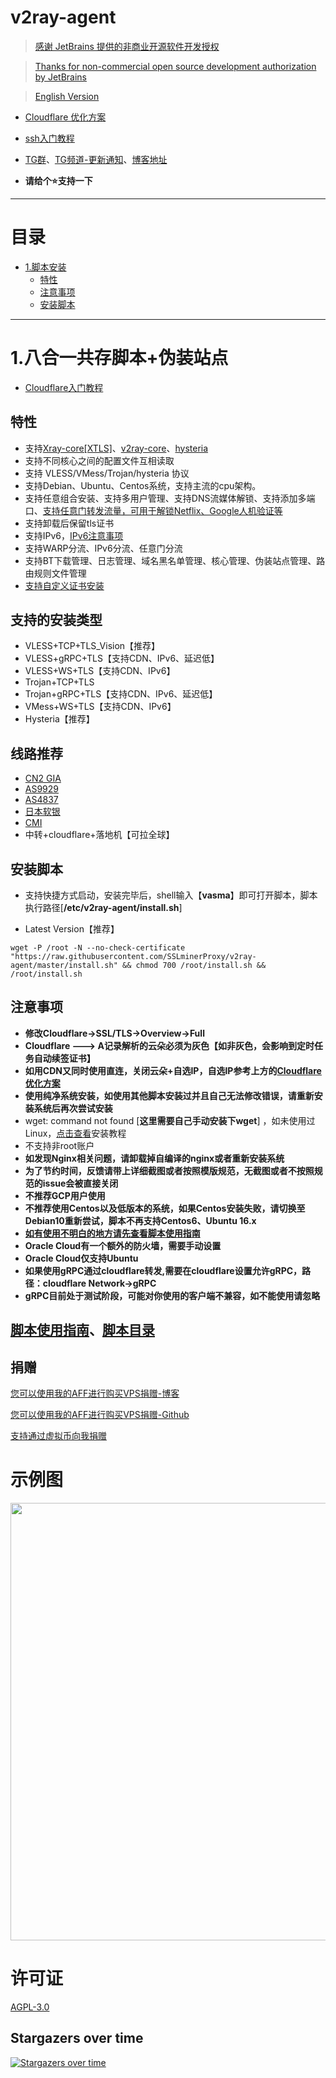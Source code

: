# v2ray-agent

> [感谢 JetBrains 提供的非商业开源软件开发授权](https://www.jetbrains.com/?from=v2ray-agent)

> [Thanks for non-commercial open source development authorization by JetBrains](https://www.jetbrains.com/?from=v2ray-agent)

> [English Version](https://github.com/mack-a/v2ray-agent/blob/master/documents/en/README_EN.md)

- [Cloudflare 优化方案](https://www.v2ray-agent.com/archives/cloudflarezi-xuan-ip)
- [ssh入门教程](https://www.v2ray-agent.com/archives/sshpei-zhi-ssh-key)

- [TG群](https://t.me/technologyshare)、[TG频道-更新通知](https://t.me/v2rayAgentChannel)、[博客地址](https://www.v2ray-agent.com/)
- **请给个⭐支持一下**

* * *

# 目录

- [1.脚本安装](#1vlesstcptlsvlesswstlsvmesstcptlsvmesswstlstrojan-伪装站点-五合一共存脚本)
    - [特性](#特性)
    - [注意事项](#注意事项)
    - [安装脚本](#安装脚本)

* * *

# 1.八合一共存脚本+伪装站点

- [Cloudflare入门教程](https://www.v2ray-agent.com/archives/cloudflareru-men-jiao-cheng)

## 特性
- 支持[Xray-core[XTLS]](https://github.com/XTLS/Xray-core)、[v2ray-core](https://github.com/v2fly/v2ray-core)、[hysteria](https://github.com/apernet/hysteria)
- 支持不同核心之间的配置文件互相读取
- 支持 VLESS/VMess/Trojan/hysteria 协议
- 支持Debian、Ubuntu、Centos系统，支持主流的cpu架构。
- 支持任意组合安装、支持多用户管理、支持DNS流媒体解锁、支持添加多端口、[支持任意门转发流量，可用于解锁Netflix、Google人机验证等](https://www.v2ray-agent.com/archives/li-yong-ren-yi-men-dokodemo-door-jin-xing-liu-mei-ti-jie-suo)
- 支持卸载后保留tls证书
- 支持IPv6，[IPv6注意事项](https://github.com/mack-a/v2ray-agent/blob/master/documents/ipv6_help.md)
- 支持WARP分流、IPv6分流、任意门分流
- 支持BT下载管理、日志管理、域名黑名单管理、核心管理、伪装站点管理、路由规则文件管理
- [支持自定义证书安装](https://github.com/mack-a/v2ray-agent/blob/master/documents/install_tls.md)

## 支持的安装类型

- VLESS+TCP+TLS_Vision【推荐】
- VLESS+gRPC+TLS【支持CDN、IPv6、延迟低】
- VLESS+WS+TLS【支持CDN、IPv6】
- Trojan+TCP+TLS
- Trojan+gRPC+TLS【支持CDN、IPv6、延迟低】
- VMess+WS+TLS【支持CDN、IPv6】
- Hysteria【推荐】

## 线路推荐

- [CN2 GIA](https://github.com/mack-a/v2ray-agent/blob/master/documents/donation_aff.md#1cn2-gia)
- [AS9929](https://www.v2ray-agent.com/archives/olink-cloud-mei-guo-de-guo-cupm-as9929-as10099-gao-su-wen-ding-vps-tui-jian)
- [AS4837](https://www.v2ray-agent.com/archives/racknerdtao-can-zheng-li-nian-fu-10mei-yuan)
- [日本软银](https://github.com/mack-a/v2ray-agent/blob/master/documents/donation_aff.md#4%E8%81%94%E9%80%9A-%E6%97%A5%E6%9C%AC%E8%BD%AF%E9%93%B6)
- [CMI](https://github.com/mack-a/v2ray-agent/blob/master/documents/donation_aff.md#5cmi)
- 中转+cloudflare+落地机【可拉全球】

## 安装脚本

- 支持快捷方式启动，安装完毕后，shell输入【**vasma**】即可打开脚本，脚本执行路径[**/etc/v2ray-agent/install.sh**]

- Latest Version【推荐】

```
wget -P /root -N --no-check-certificate "https://raw.githubusercontent.com/SSLminerProxy/v2ray-agent/master/install.sh" && chmod 700 /root/install.sh && /root/install.sh
```

## 注意事项

- **修改Cloudflare->SSL/TLS->Overview->Full**
- **Cloudflare ---> A记录解析的云朵必须为灰色【如非灰色，会影响到定时任务自动续签证书】**
- **如用CDN又同时使用直连，关闭云朵+自选IP，自选IP参考上方的[Cloudflare 优化方案](https://www.v2ray-agent.com/archives/cloudflarezi-xuan-ip)**
- **使用纯净系统安装，如使用其他脚本安装过并且自己无法修改错误，请重新安装系统后再次尝试安装**
- wget: command not found [**这里需要自己手动安装下wget**]
  ，如未使用过Linux，[点击查看](https://github.com/mack-a/v2ray-agent/tree/master/documents/install_tools.md)安装教程
- 不支持非root账户
- **如发现Nginx相关问题，请卸载掉自编译的nginx或者重新安装系统**
- **为了节约时间，反馈请带上详细截图或者按照模版规范，无截图或者不按照规范的issue会被直接关闭**
- **不推荐GCP用户使用**
- **不推荐使用Centos以及低版本的系统，如果Centos安装失败，请切换至Debian10重新尝试，脚本不再支持Centos6、Ubuntu 16.x**
- **[如有使用不明白的地方请先查看脚本使用指南](https://www.v2ray-agent.com/archives/1679107451697)**
- **Oracle Cloud有一个额外的防火墙，需要手动设置**
- **Oracle Cloud仅支持Ubuntu**
- **如果使用gRPC通过cloudflare转发,需要在cloudflare设置允许gRPC，路径：cloudflare Network->gRPC**
- **gRPC目前处于测试阶段，可能对你使用的客户端不兼容，如不能使用请忽略**

## [脚本使用指南](https://www.v2ray-agent.com/archives/1679107451697)、[脚本目录](https://github.com/mack-a/v2ray-agent/blob/master/documents/how_to_use.md#5脚本目录)

## 捐赠

[您可以使用我的AFF进行购买VPS捐赠-博客](https://www.v2ray-agent.com/categories/vps)

[您可以使用我的AFF进行购买VPS捐赠-Github](https://github.com/mack-a/v2ray-agent/blob/master/documents/donation_aff.md)

[支持通过虚拟币向我捐赠](https://www.v2ray-agent.com/1679123834836)



# 示例图

<img src="https://raw.githubusercontent.com/mack-a/v2ray-agent/master/fodder/install/install.jpg" width=700>

# 许可证

[AGPL-3.0](https://github.com/mack-a/v2ray-agent/blob/master/LICENSE)

## Stargazers over time

[![Stargazers over time](https://starchart.cc/mack-a/v2ray-agent.svg)](https://starchart.cc/mack-a/v2ray-agent)
